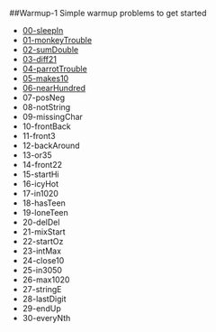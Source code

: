 ##Warmup-1
Simple warmup problems to get started

* [00-sleepIn](00-sleepIn/)
* [01-monkeyTrouble](01-monkeyTrouble/)
* [02-sumDouble](02-sumDouble/)
* [03-diff21](03-diff21/)
* [04-parrotTrouble](04-parrotTrouble/)
* [05-makes10](05-makes10/)
* [06-nearHundred](06-nearHundred/)
* 07-posNeg
* 08-notString
* 09-missingChar
* 10-frontBack
* 11-front3
* 12-backAround
* 13-or35
* 14-front22
* 15-startHi
* 16-icyHot
* 17-in1020
* 18-hasTeen
* 19-loneTeen
* 20-delDel
* 21-mixStart
* 22-startOz
* 23-intMax
* 24-close10
* 25-in3050
* 26-max1020
* 27-stringE
* 28-lastDigit
* 29-endUp
* 30-everyNth
